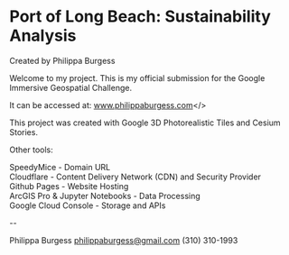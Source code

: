 # Port of Long Beach: Sustainability Analysis 

Created by Philippa Burgess 

Welcome to my project. This is my official submission for the Google Immersive Geospatial Challenge. 

It can be accessed at: <link href=http://www.philippaburgess.com>www.philippaburgess.com</> 

This project was created with Google 3D Photorealistic Tiles and Cesium Stories.

Other tools:  

SpeedyMice - Domain URL<br> 
Cloudflare - Content Delivery Network (CDN) and Security Provider <br>
Github Pages - Website Hosting<br>
ArcGIS Pro & Jupyter Notebooks - Data Processing<br>
Google Cloud Console - Storage and APIs<br>


--

Philippa Burgess 
philippaburgess@gmail.com 
(310) 310-1993 
